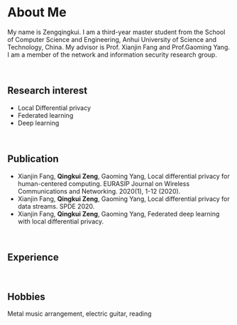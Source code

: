 # About Me
My name is Zengqingkui. I am a third-year master student from the School of Computer Science and Engineering, Anhui University of Science and Technology, China. My advisor is Prof. Xianjin Fang and Prof.Gaoming Yang. I am a member of the network and information security research group.  

<br/>

## Research interest
* Local Differential privacy  
* Federated learning  
* Deep learning  

<br/>

## Publication
* Xianjin Fang, **Qingkui Zeng**, Gaoming Yang, Local differential privacy for human-centered computing. EURASIP Journal on Wireless Communications and Networking. 2020(1), 1-12 (2020).  
* Xianjin Fang, **Qingkui Zeng**, Gaoming Yang, Local differential privacy for data streams. SPDE 2020.   
* Xianjin Fang, **Qingkui Zeng**, Gaoming Yang, Federated deep learning with local differential privacy. 

<br/>

## Experience

<br/>

## Hobbies

Metal music arrangement, electric guitar, reading
